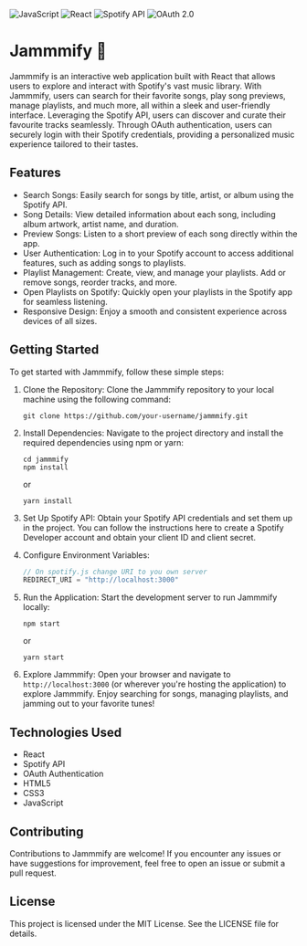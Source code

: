  ![JavaScript](https://img.shields.io/badge/-JavaScript-F7DF1E?logo=javascript&logoColor=black) ![React](https://img.shields.io/badge/-React-blue?logo=react&logoColor=white) ![Spotify API](https://img.shields.io/badge/-Spotify%20API-1ED760?logo=spotify&logoColor=white) ![OAuth 2.0](https://img.shields.io/badge/-OAuth%202.0-2CA5E0?logo=oauth&logoColor=white)

Jammmify 🎵
===========

Jammmify is an interactive web application built with React that allows users to explore and interact with Spotify's vast music library. With Jammmify, users can search for their favorite songs, play song previews, manage playlists, and much more, all within a sleek and user-friendly interface.  Leveraging the Spotify API, users can discover and curate their favourite tracks seamlessly. Through OAuth authentication, users can securely login with their Spotify credentials, providing a personalized music experience tailored to their tastes.

Features
--------

-   Search Songs: Easily search for songs by title, artist, or album using the Spotify API.
-   Song Details: View detailed information about each song, including album artwork, artist name, and duration.
-   Preview Songs: Listen to a short preview of each song directly within the app.
-   User Authentication: Log in to your Spotify account to access additional features, such as adding songs to playlists.
-   Playlist Management: Create, view, and manage your playlists. Add or remove songs, reorder tracks, and more.
-   Open Playlists on Spotify: Quickly open your playlists in the Spotify app for seamless listening.
-   Responsive Design: Enjoy a smooth and consistent experience across devices of all sizes.

Getting Started
---------------

To get started with Jammmify, follow these simple steps:

1.  Clone the Repository: Clone the Jammmify repository to your local machine using the following command:

    ```console
    git clone https://github.com/your-username/jammmify.git
    ```
2.  Install Dependencies: Navigate to the project directory and install the required dependencies using npm or yarn:

    ```console
    cd jammmify
    npm install
    ```
    or
    ```console
    yarn install
    ```
3.  Set Up Spotify API: Obtain your Spotify API credentials and set them up in the project. You can follow the instructions here to create a Spotify Developer account and obtain your client ID and client secret.

4.  Configure Environment Variables:

    ```javascript
    // On spotify.js change URI to you own server
    REDIRECT_URI = "http://localhost:3000"
    ```
5.  Run the Application: Start the development server to run Jammmify locally:

    ```console
    npm start
    ```
    or

    ```console
    yarn start
    ```
6.  Explore Jammmify: Open your browser and navigate to `http://localhost:3000` (or wherever you're hosting the application) to explore Jammmify. Enjoy searching for songs, managing playlists, and jamming out to your favorite tunes!

Technologies Used
-----------------

-   React
-   Spotify API
-   OAuth Authentication
-   HTML5
-   CSS3
-   JavaScript

Contributing
------------

Contributions to Jammmify are welcome! If you encounter any issues or have suggestions for improvement, feel free to open an issue or submit a pull request.

License
-------

This project is licensed under the MIT License. See the LICENSE file for details.

